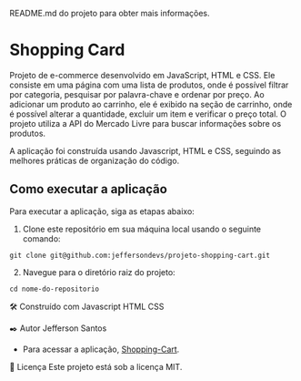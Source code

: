 README.md do projeto para obter mais informações.

# Shopping Card

Projeto de e-commerce desenvolvido em JavaScript, HTML e CSS. Ele consiste em uma página com uma lista de produtos, onde é possível filtrar por categoria, pesquisar por palavra-chave e ordenar por preço. Ao adicionar um produto ao carrinho, ele é exibido na seção de carrinho, onde é possível alterar a quantidade, excluir um item e verificar o preço total. O projeto utiliza a API do Mercado Livre para buscar informações sobre os produtos.

A aplicação foi construída usando Javascript, HTML e CSS, seguindo as melhores práticas de organização do código.

## Como executar a aplicação

Para executar a aplicação, siga as etapas abaixo:

1. Clone este repositório em sua máquina local usando o seguinte comando:
```
git clone git@github.com:jeffersondevs/projeto-shopping-cart.git
```

2. Navegue para o diretório raiz do projeto:
```
cd nome-do-repositorio
```

🛠️ Construído com
Javascript
HTML
CSS

✒️ Autor Jefferson Santos 
- Para acessar a aplicação, [Shopping-Cart](https://644e96a401e7386a105212c8--fastidious-sorbet-4a4c76.netlify.app/).

📄 Licença
Este projeto está sob a licença MIT.
